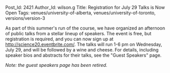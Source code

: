 Post_Id: 2421
Author_Id: wilson.g
Title: Registration for July 29 Talks is Now Open
Tags: venues/university-of-alberta, venues/university-of-toronto, versions/version-3

<p>As part of this summer's run of the course, we have organized an afternoon of public talks from a stellar lineup of speakers. The event is free, but registration is required, and you can now sign up at <a href="http://science20.eventbrite.com/">http://science20.eventbrite.com/</a>.  The talks will run 1-6 pm on Wednesday, July 29, and will be followed by a wine and cheese.  For details, including speaker bios and abstracts for their talks, see the "Guest Speakers" page.</p>
<p><em>Note: the guest speakers page has been retired.</em></p>
